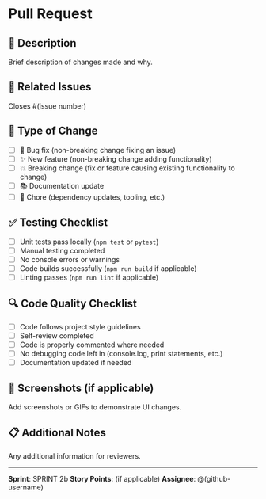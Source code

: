 # Pull Request

## 📝 Description
Brief description of changes made and why.

## 🔗 Related Issues
Closes #(issue number)

## 🧪 Type of Change
- [ ] 🐛 Bug fix (non-breaking change fixing an issue)
- [ ] ✨ New feature (non-breaking change adding functionality)
- [ ] 💥 Breaking change (fix or feature causing existing functionality to change)
- [ ] 📚 Documentation update
- [ ] 🔧 Chore (dependency updates, tooling, etc.)

## ✅ Testing Checklist
- [ ] Unit tests pass locally (`npm test` or `pytest`)
- [ ] Manual testing completed
- [ ] No console errors or warnings
- [ ] Code builds successfully (`npm run build` if applicable)
- [ ] Linting passes (`npm run lint` if applicable)

## 🔍 Code Quality Checklist
- [ ] Code follows project style guidelines
- [ ] Self-review completed
- [ ] Code is properly commented where needed
- [ ] No debugging code left in (console.log, print statements, etc.)
- [ ] Documentation updated if needed

## 📸 Screenshots (if applicable)
Add screenshots or GIFs to demonstrate UI changes.

## 📋 Additional Notes
Any additional information for reviewers.

---
**Sprint**: SPRINT 2b
**Story Points**: (if applicable)
**Assignee**: @(github-username)